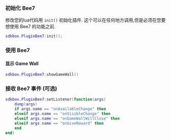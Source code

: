 ### 初始化 Bee7
修改您的lua代码用 `init()` 初始化插件. 这个可以在任何地方调用,但是必须在您要想使用 Bee7 的功能之前.
```lua
sdkbox.PluginBee7:init();
```

### 使用 Bee7
#### 显示 Game Wall
```lua
sdkbox.PluginBee7:showGameWall()
```

### 接收 Bee7 事件 (可选)

```lua
sdkbox.PluginBee7:setListener(function(args)
    dump(args)
    if args.name == "onAvailableChange" then
    elseif args.name == "onVisibleChange" then
    elseif args.name == "onGameWallWillClose" then
    elseif args.name == "onGiveReward" then
    end
end)
```
